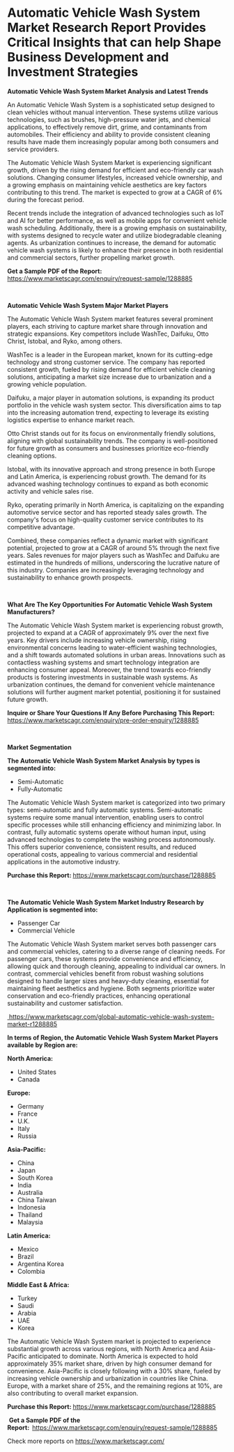 <p><h1>Automatic Vehicle Wash System Market Research Report Provides Critical Insights that can help Shape Business Development and Investment Strategies</h1></p><p><strong>Automatic Vehicle Wash System Market Analysis and Latest Trends</strong></p>
<p><p>An Automatic Vehicle Wash System is a sophisticated setup designed to clean vehicles without manual intervention. These systems utilize various technologies, such as brushes, high-pressure water jets, and chemical applications, to effectively remove dirt, grime, and contaminants from automobiles. Their efficiency and ability to provide consistent cleaning results have made them increasingly popular among both consumers and service providers.</p><p>The Automatic Vehicle Wash System Market is experiencing significant growth, driven by the rising demand for efficient and eco-friendly car wash solutions. Changing consumer lifestyles, increased vehicle ownership, and a growing emphasis on maintaining vehicle aesthetics are key factors contributing to this trend. The market is expected to grow at a CAGR of 6% during the forecast period.</p><p>Recent trends include the integration of advanced technologies such as IoT and AI for better performance, as well as mobile apps for convenient vehicle wash scheduling. Additionally, there is a growing emphasis on sustainability, with systems designed to recycle water and utilize biodegradable cleaning agents. As urbanization continues to increase, the demand for automatic vehicle wash systems is likely to enhance their presence in both residential and commercial sectors, further propelling market growth.</p></p>
<p><strong>Get a Sample PDF of the Report:&nbsp;</strong> <a href="https://www.marketscagr.com/enquiry/request-sample/1288885?utm_campaign=3016&utm_medium=2&utm_source=Github&utm_content=ia&utm_term=29032025&utm_id=automatic-vehicle-wash-system">https://www.marketscagr.com/enquiry/request-sample/1288885</a></p>
<p>&nbsp;</p>
<p><strong>Automatic Vehicle Wash System Major Market Players</strong></p>
<p><p>The Automatic Vehicle Wash System market features several prominent players, each striving to capture market share through innovation and strategic expansions. Key competitors include WashTec, Daifuku, Otto Christ, Istobal, and Ryko, among others.</p><p>WashTec is a leader in the European market, known for its cutting-edge technology and strong customer service. The company has reported consistent growth, fueled by rising demand for efficient vehicle cleaning solutions, anticipating a market size increase due to urbanization and a growing vehicle population.</p><p>Daifuku, a major player in automation solutions, is expanding its product portfolio in the vehicle wash system sector. This diversification aims to tap into the increasing automation trend, expecting to leverage its existing logistics expertise to enhance market reach.</p><p>Otto Christ stands out for its focus on environmentally friendly solutions, aligning with global sustainability trends. The company is well-positioned for future growth as consumers and businesses prioritize eco-friendly cleaning options.</p><p>Istobal, with its innovative approach and strong presence in both Europe and Latin America, is experiencing robust growth. The demand for its advanced washing technology continues to expand as both economic activity and vehicle sales rise.</p><p>Ryko, operating primarily in North America, is capitalizing on the expanding automotive service sector and has reported steady sales growth. The company's focus on high-quality customer service contributes to its competitive advantage.</p><p>Combined, these companies reflect a dynamic market with significant potential, projected to grow at a CAGR of around 5% through the next five years. Sales revenues for major players such as WashTec and Daifuku are estimated in the hundreds of millions, underscoring the lucrative nature of this industry. Companies are increasingly leveraging technology and sustainability to enhance growth prospects.</p></p>
<p>&nbsp;</p>
<p><strong>What Are The Key Opportunities For Automatic Vehicle Wash System Manufacturers?</strong></p>
<p><p>The Automatic Vehicle Wash System market is experiencing robust growth, projected to expand at a CAGR of approximately 9% over the next five years. Key drivers include increasing vehicle ownership, rising environmental concerns leading to water-efficient washing technologies, and a shift towards automated solutions in urban areas. Innovations such as contactless washing systems and smart technology integration are enhancing consumer appeal. Moreover, the trend towards eco-friendly products is fostering investments in sustainable wash systems. As urbanization continues, the demand for convenient vehicle maintenance solutions will further augment market potential, positioning it for sustained future growth.</p></p>
<p><strong>Inquire or Share Your Questions If Any Before Purchasing This Report:</strong> <a href="https://www.marketscagr.com/enquiry/pre-order-enquiry/1288885?utm_campaign=3016&utm_medium=2&utm_source=Github&utm_content=ia&utm_term=29032025&utm_id=automatic-vehicle-wash-system">https://www.marketscagr.com/enquiry/pre-order-enquiry/1288885</a></p>
<p>&nbsp;</p>
<p><strong>Market Segmentation</strong></p>
<p><strong>The Automatic Vehicle Wash System Market Analysis by types is segmented into:</strong></p>
<p><ul><li>Semi-Automatic</li><li>Fully-Automatic</li></ul></p>
<p><p>The Automatic Vehicle Wash System market is categorized into two primary types: semi-automatic and fully automatic systems. Semi-automatic systems require some manual intervention, enabling users to control specific processes while still enhancing efficiency and minimizing labor. In contrast, fully automatic systems operate without human input, using advanced technologies to complete the washing process autonomously. This offers superior convenience, consistent results, and reduced operational costs, appealing to various commercial and residential applications in the automotive industry.</p></p>
<p><strong>Purchase this Report:&nbsp;</strong><a href="https://www.marketscagr.com/purchase/1288885?utm_campaign=3016&utm_medium=2&utm_source=Github&utm_content=ia&utm_term=29032025&utm_id=automatic-vehicle-wash-system">https://www.marketscagr.com/purchase/1288885</a></p>
<p>&nbsp;</p>
<p><strong>The Automatic Vehicle Wash System Market Industry Research by Application is segmented into:</strong></p>
<p><ul><li>Passenger Car</li><li>Commercial Vehicle</li></ul></p>
<p><p>The Automatic Vehicle Wash System market serves both passenger cars and commercial vehicles, catering to a diverse range of cleaning needs. For passenger cars, these systems provide convenience and efficiency, allowing quick and thorough cleaning, appealing to individual car owners. In contrast, commercial vehicles benefit from robust washing solutions designed to handle larger sizes and heavy-duty cleaning, essential for maintaining fleet aesthetics and hygiene. Both segments prioritize water conservation and eco-friendly practices, enhancing operational sustainability and customer satisfaction.</p></p>
<p><a href="https://www.marketscagr.com/global-automatic-vehicle-wash-system-market-r1288885?utm_campaign=3016&utm_medium=2&utm_source=Github&utm_content=ia&utm_term=29032025&utm_id=automatic-vehicle-wash-system">&nbsp;https://www.marketscagr.com/global-automatic-vehicle-wash-system-market-r1288885</a></p>
<p><strong>In terms of Region, the Automatic Vehicle Wash System Market Players available by Region are:</strong></p>
<p>
    <p> <strong> North America: </strong>
        <ul>
            <li>United States</li>
            <li>Canada</li>
        </ul>
        </p> 
    <p> <strong> Europe: </strong>
        <ul>
            <li>Germany</li>
            <li>France</li>
            <li>U.K.</li>
            <li>Italy</li>
            <li>Russia</li>
        </ul>
        </p> 
    <p> <strong> Asia-Pacific: </strong>
        <ul>
            <li>China</li>
            <li>Japan</li>
            <li>South Korea</li>
            <li>India</li>
            <li>Australia</li>
            <li>China Taiwan</li>
            <li>Indonesia</li>
            <li>Thailand</li>
            <li>Malaysia</li>
        </ul>
        </p> 
    <p> <strong> Latin America: </strong>
        <ul>
            <li>Mexico</li>
            <li>Brazil</li>
            <li>Argentina Korea</li>
            <li>Colombia</li>
        </ul>
        </p> 
    <p> <strong> Middle East & Africa: </strong>
        <ul>
            <li>Turkey</li>
            <li>Saudi</li>
            <li>Arabia</li>
            <li>UAE</li>
            <li>Korea</li>
        </ul>
    </p>
    </p>
<p><p>The Automatic Vehicle Wash System market is projected to experience substantial growth across various regions, with North America and Asia-Pacific anticipated to dominate. North America is expected to hold approximately 35% market share, driven by high consumer demand for convenience. Asia-Pacific is closely following with a 30% share, fueled by increasing vehicle ownership and urbanization in countries like China. Europe, with a market share of 25%, and the remaining regions at 10%, are also contributing to overall market expansion.</p></p>
<p><strong>Purchase this Report: </strong><a href="https://www.marketscagr.com/purchase/1288885?utm_campaign=3016&utm_medium=2&utm_source=Github&utm_content=ia&utm_term=29032025&utm_id=automatic-vehicle-wash-system">https://www.marketscagr.com/purchase/1288885</a></p>
<p>&nbsp;<strong>Get a Sample PDF of the Report:&nbsp;&nbsp;</strong><a href="https://www.marketscagr.com/enquiry/request-sample/1288885?utm_campaign=3016&utm_medium=2&utm_source=Github&utm_content=ia&utm_term=29032025&utm_id=automatic-vehicle-wash-system">https://www.marketscagr.com/enquiry/request-sample/1288885</a></p>
<p><strong></strong></p>
<p>Check more reports on <a href="https://www.marketscagr.com/?utm_campaign=3016&utm_medium=2&utm_source=Github&utm_content=ia&utm_term=29032025&utm_id=automatic-vehicle-wash-system">https://www.marketscagr.com/</a></p>